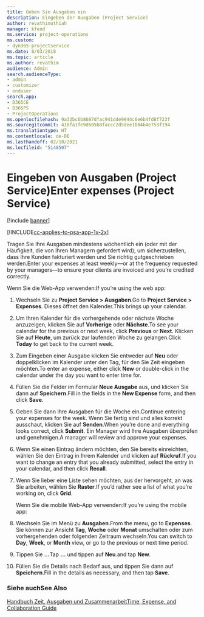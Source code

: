 ```yaml
---
title: Geben Sie Ausgaben ein
description: Eingeben der Ausgaben (Project Service)
author: revathimuthiah
manager: kfend
ms.service: project-operations
ms.custom:
- dyn365-projectservice
ms.date: 8/03/2018
ms.topic: article
ms.author: revathim
audience: Admin
search.audienceType:
- admin
- customizer
- enduser
search.app:
- D365CE
- D365PS
- ProjectOperations
ms.openlocfilehash: 9a32bc6b8687dfac941dde9944c6e6b4fd8f723f
ms.sourcegitcommit: 418fa1fe9d605b8faccc2d5dee1b04b4e753f194
ms.translationtype: HT
ms.contentlocale: de-DE
ms.lasthandoff: 02/10/2021
ms.locfileid: "5148507"
---
```

# <a name="enter-expenses-project-service"></a><span data-ttu-id="e54d2-103">Eingeben von Ausgaben (Project Service)</span><span class="sxs-lookup"><span data-stu-id="e54d2-103">Enter expenses (Project Service)</span></span>

[!include [banner](../includes/psa-now-project-operations.md)]

[!INCLUDE[cc-applies-to-psa-app-1x-2x](../includes/cc-applies-to-psa-app-1x-2x.md)]

<span data-ttu-id="e54d2-104">Tragen Sie Ihre Ausgaben mindestens wöchentlich ein (oder mit der Häufigkeit, die von Ihren Managern gefordert wird), um sicherzustellen, dass Ihre Kunden fakturiert werden und Sie richtig gutgeschrieben werden.</span><span class="sxs-lookup"><span data-stu-id="e54d2-104">Enter your expenses at least weekly—or at the frequency requested by your managers—to ensure your clients are invoiced and you’re credited correctly.</span></span>  
  
 <span data-ttu-id="e54d2-105">Wenn Sie die Web-App verwenden:</span><span class="sxs-lookup"><span data-stu-id="e54d2-105">If you’re using the web app:</span></span>  
  
1. <span data-ttu-id="e54d2-106">Wechseln Sie zu **Project Service > Ausgaben**.</span><span class="sxs-lookup"><span data-stu-id="e54d2-106">Go to **Project Service > Expenses**.</span></span> <span data-ttu-id="e54d2-107">Dieses öffnet den Kalender.</span><span class="sxs-lookup"><span data-stu-id="e54d2-107">This brings up your calendar.</span></span>  
  
2. <span data-ttu-id="e54d2-108">Um Ihren Kalender für die vorhergehende oder nächste Woche anzuzeigen, klicken Sie auf **Vorherige** oder **Nächste**.</span><span class="sxs-lookup"><span data-stu-id="e54d2-108">To see your calendar for the previous or next week, click **Previous** or **Next**.</span></span> <span data-ttu-id="e54d2-109">Klicken Sie auf **Heute**, um zurück zur laufenden Woche zu gelangen.</span><span class="sxs-lookup"><span data-stu-id="e54d2-109">Click **Today** to get back to the current week.</span></span>  
  
3. <span data-ttu-id="e54d2-110">Zum Eingeben einer Ausgabe klicken Sie entweder auf **Neu** oder doppelklicken im Kalender unter den Tag, für den Sie Zeit eingeben möchten.</span><span class="sxs-lookup"><span data-stu-id="e54d2-110">To enter an expense, either click **New** or double-click in the calendar under the day you want to enter time for.</span></span>  
  
4. <span data-ttu-id="e54d2-111">Füllen Sie die Felder im Formular **Neue Ausgabe** aus, und klicken Sie dann auf **Speichern**.</span><span class="sxs-lookup"><span data-stu-id="e54d2-111">Fill in the fields in the **New Expense** form, and then click **Save**.</span></span>  
  
5. <span data-ttu-id="e54d2-112">Geben Sie dann Ihre Ausgaben für die Woche ein.</span><span class="sxs-lookup"><span data-stu-id="e54d2-112">Continue entering your expenses for the week.</span></span> <span data-ttu-id="e54d2-113">Wenn Sie fertig sind und alles korrekt ausschaut, klicken Sie auf **Senden**.</span><span class="sxs-lookup"><span data-stu-id="e54d2-113">When you’re done and everything looks correct, click **Submit**.</span></span> <span data-ttu-id="e54d2-114">Ein Manager wird Ihre Ausgaben überprüfen und genehmigen.</span><span class="sxs-lookup"><span data-stu-id="e54d2-114">A manager will review and approve your expenses.</span></span>  
  
6. <span data-ttu-id="e54d2-115">Wenn Sie einen Eintrag ändern möchten, den Sie bereits einreichten, wählen Sie den Eintrag in Ihrem Kalender und klicken auf **Rückruf**.</span><span class="sxs-lookup"><span data-stu-id="e54d2-115">If you want to change an entry that you already submitted, select the entry in your calendar, and then click **Recall**.</span></span>  
  
7. <span data-ttu-id="e54d2-116">Wenn Sie lieber eine Liste sehen möchten, aus der hervorgeht, an was Sie arbeiten, wählen Sie **Raster**.</span><span class="sxs-lookup"><span data-stu-id="e54d2-116">If you’d rather see a list of what you’re working on, click **Grid**.</span></span>  
  
   <span data-ttu-id="e54d2-117">Wenn Sie die mobile Web-App verwenden:</span><span class="sxs-lookup"><span data-stu-id="e54d2-117">If you’re using the mobile app:</span></span>  
  
8. <span data-ttu-id="e54d2-118">Wechseln Sie im Menü zu **Ausgaben**.</span><span class="sxs-lookup"><span data-stu-id="e54d2-118">From the menu, go to **Expenses**.</span></span>     <span data-ttu-id="e54d2-119">Sie können zur Ansicht **Tag**, **Woche** oder **Monat** umschalten oder zum vorhergehenden oder folgenden Zeitraum wechseln.</span><span class="sxs-lookup"><span data-stu-id="e54d2-119">You can switch to **Day**, **Week**, or **Month** view, or go to the previous or next time period.</span></span>  
  
9. <span data-ttu-id="e54d2-120">Tippen Sie **...**</span><span class="sxs-lookup"><span data-stu-id="e54d2-120">Tap **…**</span></span> <span data-ttu-id="e54d2-121">und tippen auf **Neu**.</span><span class="sxs-lookup"><span data-stu-id="e54d2-121">and tap **New**.</span></span>  
  
10. <span data-ttu-id="e54d2-122">Füllen Sie die Details nach Bedarf aus, und tippen Sie dann auf **Speichern**.</span><span class="sxs-lookup"><span data-stu-id="e54d2-122">Fill in the details as necessary, and then tap **Save**.</span></span>  
  
### <a name="see-also"></a><span data-ttu-id="e54d2-123">Siehe auch</span><span class="sxs-lookup"><span data-stu-id="e54d2-123">See Also</span></span>  
 [<span data-ttu-id="e54d2-124">Handbuch Zeit, Ausgaben und Zusammenarbeit</span><span class="sxs-lookup"><span data-stu-id="e54d2-124">Time, Expense, and Collaboration Guide</span></span>](../psa/time-expense-collaboration-guide.md)
